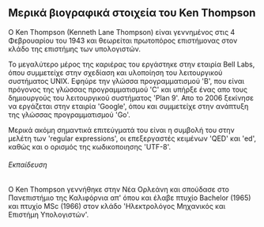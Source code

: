 ## Μερικά βιογραφικά στοιχεία του Ken Thompson

O Ken Thompson (Kenneth Lane Thompson) είναι γεννημένος στις 4 Φεβρουαρίου του 1943 και θεωρείται πρωτοπόρος επιστήμονας στον κλάδο της επιστήμης των υπολογιστών. 

Το μεγαλύτερο μέρος της καριέρας του εργάστηκε στην εταιρία Bell Labs, όπου συμμετείχε στην σχεδίαση και υλοποίηση του λειτουργικού συστήματος UNIX. Εφηύρε την γλώσσα προγραμματισμού 'B', που είναι πρόγονος της γλώσσας προγραμματισμού 'C' και υπήρξε ένας απο τους δημιουργούς του λειτουργικού συστήματος 'Plan 9'. Απο το 2006 ξεκίνησε να εργάζεται στην εταιρία 'Google', όπου και συμμετείχε στην ανάπτυξη της γλώσσας προγραμματισμού 'Go'.

Μερικά ακόμη σημαντικά επιτεύγματά του είναι η συμβολή του στην μελέτη των 'regular expressions', οι επεξεργαστές κειμένων 'QED' και 'ed', καθώς και ο ορισμός της κωδικοποιησης 'UTF-8'. 

###### Εκπαίδευση
Ο Ken Thompson γεννήθηκε στην Νέα Ορλεάνη και σπούδασε στο Πανεπιστήμιο της Καλιφόρνια απ' όπου και έλαβε πτυχίο Bachelor (1965) και πτυχίο MSc (1966) στον κλάδο 'Ηλεκτρολόγος Μηχανικός και Επιστήμη Υπολογιστών'. 

